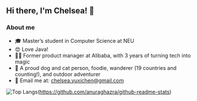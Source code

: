 ## Hi there, I'm Chelsea! 👋 

### About me
- 🎓 Master’s student in Computer Science at NEU
- 😍 Love Java!
- 🧚‍♀️ Former product manager at Alibaba, with 3 years of turning tech into magic
- 🤩 A proud dog and cat person, foodie, wanderer (19 countries and counting!), and outdoor adventurer
- 📮 Email me at: chelsea.yuxichen@gmail.com

![Top Langs](https://github-readme-stats.vercel.app/api/top-langs/?username=ChelseaYuxiChen&layout=compact&size_weight=0.5&count_weight=0.5)(https://github.com/anuraghazra/github-readme-stats)
